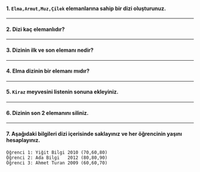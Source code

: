 #### 1.  ```Elma,Armut,Muz,Çilek``` elemanlarına sahip bir dizi oluşturunuz.

---

#### 2. Dizi kaç elemanlıdır?

---
#### 3. Dizinin ilk ve son elemanı nedir?

---
#### 4. Elma dizinin bir elemanı mıdır?

---

#### 5. ```Kiraz``` meyvesini listenin sonuna ekleyiniz.

---

#### 6. Dizinin son 2 elemanını siliniz.

---

#### 7. Aşağıdaki bilgileri dizi içerisinde saklayınız ve her öğrencinin yaşını hesaplayınız.
```
Öğrenci 1: Yiğit Bilgi 2010 (70,60,80)
Öğrenci 2: Ada Bilgi   2012 (80,80,90)
Öğrenci 3: Ahmet Turan 2009 (60,60,70)
``` 